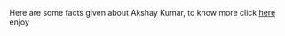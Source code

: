Here are some facts given about Akshay Kumar, to know more 
click [here](https://en.wikipedia.org/wiki/Akshay_Kumar) enjoy


